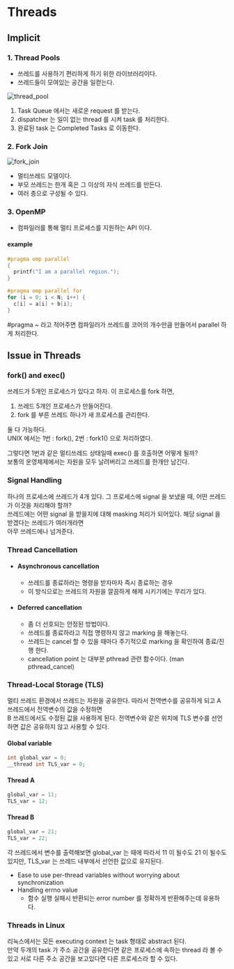 # Threads

## Implicit 

### 1. Thread Pools

* 쓰레드를 사용하기 편리하게 하기 위한 라이브러리이다.
* 쓰레드들이 모여있는 공간을 일컫는다.

![thread_pool](https://user-images.githubusercontent.com/48989903/136952820-1faf9a51-c46f-4f2e-b810-bac03163a805.png)

1. Task Queue 에서는 새로운 request 를 받는다.
2. dispatcher 는 일이 없는 thread 를 시켜 task 를 처리한다.
3. 완료된 task 는 Completed Tasks 로 이동한다.

### 2. Fork Join

![fork_join](https://user-images.githubusercontent.com/48989903/136953971-03887919-b161-42a1-9eae-9d47d1e4bc42.png)

* 멀티쓰레드 모델이다.
* 부모 쓰레드는 한개 혹은 그 이상의 자식 쓰레드를 만든다.
* 여러 층으로 구성될 수 있다.

### 3. OpenMP

* 컴파일러를 통해 멀티 프로세스를 지원하는 API 이다.

#### example

```.c
#pragma omp parallel
{
  printf("I am a parallel region.");
}

#pragma omp parallel for
for (i = 0; i < N; i++) {
  c[i] = a[i] + b[i];
}
```

#pragma ~ 라고 적어주면 컴파일러가 쓰레드를 코어의 개수만큼 만들어서 parallel 하게 처리한다.

## Issue in Threads

### fork() and exec()

쓰레드가 5개인 프로세스가 있다고 하자. 이 프로세스를 fork 하면,
1. 쓰레드 5개인 프로세스가 만들어진다.
2. fork 를 부른 쓰레드 하나가 새 프로세스를 관리한다.

둘 다 가능하다.  
UNIX 에서는 1번 : fork(), 2번 : fork1() 으로 처리하였다.

그렇다면 1번과 같은 멀티쓰레드 상태일때 exec() 를 호출하면 어떻게 될까?  
보통의 운영체제에서는 자원을 모두 날려버리고 쓰레드를 한개만 남긴다.

### Signal Handling

하나의 프로세스에 쓰레드가 4개 있다. 그 프로세스에 signal 을 보냈을 때, 어떤 쓰레드가 이것을 처리해야 할까?  
쓰레드에는 어떤 signal 을 받을지에 대해 masking 처리가 되어있다. 해당 signal 을 받겠다는 쓰레드가 여러개라면  
아무 쓰레드에나 넘겨준다.

### Thread Cancellation

* #### Asynchronous cancellation
  * 쓰레드를 종료하라는 명령을 받자마자 즉시 종료하는 경우
  * 이 방식으로는 쓰레드의 자원을 깔끔하게 해제 시키기에는 무리가 있다.
  
* #### Deferred cancellation
  * 좀 더 선호되는 안정된 방법이다.
  * 쓰레드를 종료하라고 직접 명령하지 않고 marking 을 해놓는다.
  * 쓰레드는 cancel 할 수 있을 때마다 주기적으로 marking 을 확인하여 종료/진행 한다.
  * cancellation point 는 대부분 pthread 관련 함수이다. (man pthread_cancel)

### Thread-Local Storage (TLS)

멀티 쓰레드 환경에서 쓰레드는 자원을 공유한다. 따라서 전역변수를 공유하게 되고 A 쓰레드에서 전역변수의 값을 수정하면  
B 쓰레드에서도 수정된 값을 사용하게 된다. 전역변수와 같은 위치에 TLS 변수를 선언하면 값은 공유하지 않고 사용할 수 있다.

#### Global variable
```.c
int global_var = 0;
__thread int TLS_var = 0;
```

#### Thread A
```.c
global_var = 11;
TLS_var = 12;
```

#### Thread B
```.c
global_var = 21;
TLS_var = 22;
```

각 쓰레드에서 변수를 출력해보면 global_var 는 때에 따라서 11 이 될수도 21 이 될수도 있지만,
TLS_var 는 쓰레드 내부에서 선언한 값으로 유지된다.

* Ease to use per-thread variables without worrying about synchronization
* Handling errno value
  * 함수 실행 실패시 반환되는 error number 를 정확하게 반환해주는데 유용하다.

### Threads in Linux

리눅스에서는 모든 executing context 는 task 형태로 abstract 된다.  
만약 두개의 task 가 주소 공간을 공유한다면 같은 프로세스에 속하는 thread 라 볼 수 있고
서로 다른 주소 공간을 보고있다면 다른 프로세스라 할 수 있다.
